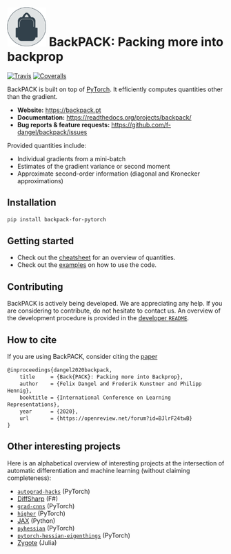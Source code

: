 # <img alt="BackPACK" src="./logo/backpack_logo_no_torch.svg" height="90"> BackPACK: Packing more into backprop

[![Travis](https://travis-ci.org/f-dangel/backpack.svg?branch=master)](https://travis-ci.org/f-dangel/backpack)
[![Coveralls](https://coveralls.io/repos/github/f-dangel/backpack/badge.svg?branch=master)](https://coveralls.io/github/f-dangel/backpack)

BackPACK is built on top of [PyTorch](https://github.com/pytorch/pytorch). It efficiently computes quantities other than the gradient.

- **Website:** https://backpack.pt
- **Documentation:** https://readthedocs.org/projects/backpack/
- **Bug reports & feature requests:** https://github.com/f-dangel/backpack/issues

Provided quantities include:
- Individual gradients from a mini-batch
- Estimates of the gradient variance or second moment
- Approximate second-order information (diagonal and Kronecker approximations)

## Installation
```bash
pip install backpack-for-pytorch
```

## Getting started

- Check out the [cheatsheet](examples/cheatsheet.pdf) for an overview of quantities.
- Check out the [examples](https://f-dangel.github.io/backpack/) on how to use the code.

## Contributing

BackPACK is actively being developed. 
We are appreciating any help.
If you are considering to contribute, do not hesitate to contact us.
An overview of the development procedure is provided in the [developer `README`](https://github.com/f-dangel/backpack/blob/master/README-dev.md).

## How to cite
If you are using BackPACK, consider citing the [paper](https://openreview.net/forum?id=BJlrF24twB) 
```
@inproceedings{dangel2020backpack,
    title     = {Back{PACK}: Packing more into Backprop},
    author    = {Felix Dangel and Frederik Kunstner and Philipp Hennig},
    booktitle = {International Conference on Learning Representations},
    year      = {2020},
    url       = {https://openreview.net/forum?id=BJlrF24twB}
}
```

## Other interesting projects
Here is an alphabetical overview of interesting projects at the intersection of automatic differentiation and machine learning (without claiming completeness):
- [`autograd-hacks`](https://github.com/cybertronai/autograd-hacks) (PyTorch)
- [DiffSharp](http://diffsharp.github.io/DiffSharp/) (F#)
- [`grad-cnns`](https://github.com/owkin/grad-cnns) (PyTorch)
- [`higher`](https://github.com/facebookresearch/higher) (PyTorch)
- [JAX](https://github.com/google/jax) (Python)
- [`pyhessian`](https://github.com/amirgholami/PyHessian) (PyTorch)
- [`pytorch-hessian-eigenthings`](https://github.com/noahgolmant/pytorch-hessian-eigenthings) (PyTorch)
- [Zygote](https://github.com/FluxML/Zygote.jl) (Julia)

